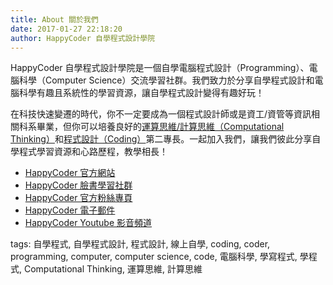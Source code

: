 ```yaml
---
title: About 關於我們
date: 2017-01-27 22:18:20
author: HappyCoder 自學程式設計學院
---
```


HappyCoder 自學程式設計學院是一個自學電腦程式設計（Programming）、電腦科學（Computer Science）交流學習社群。我們致力於分享自學程式設計和電腦科學有趣且系統性的學習資源，讓自學程式設計變得有趣好玩！

在科技快速變遷的時代，你不一定要成為一個程式設計師或是資工/資管等資訊相關科系畢業，但你可以培養良好的[運算思維/計算思維（Computational Thinking）](https://zh.wikipedia.org/zh-tw/%E8%AE%A1%E7%AE%97%E6%80%9D%E7%BB%B4)和[程式設計（Coding）](https://zh.wikipedia.org/zh-tw/%E7%A8%8B%E5%BA%8F%E8%AE%BE%E8%AE%A1)第二專長。一起加入我們，讓我們彼此分享自學程式學習資源和心路歷程，教學相長！​

- [HappyCoder 官方網站](https://www.happycoder.org/)
- [HappyCoder 臉書學習社群](https://www.facebook.com/groups/HappyCoderOrg/)
- [HappyCoder 官方粉絲專頁](https://www.facebook.com/HappyCoderOrg/)
- [HappyCoder 電子郵件](mailto:happycoderorg@gmail.com)
- [HappyCoder Youtube 影音頻道](https://www.youtube.com/channel/UCehU65UuvbswxhZ4CXJkdxA)

tags: 自學程式, 自學程式設計, 程式設計, 線上自學, coding, coder, programming, computer, computer science, code, 電腦科學, 學寫程式, 學程式, Computational Thinking, 運算思維, 計算思維
